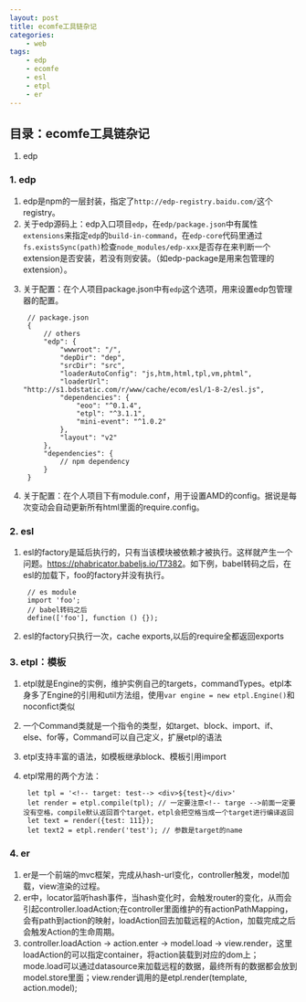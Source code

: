 ```yaml
---
layout: post
title: ecomfe工具链杂记
categories:
    - web
tags:
    - edp
    - ecomfe
    - esl
    - etpl
    - er
---
```


## 目录：ecomfe工具链杂记
1. edp


### 1. edp
1. edp是npm的一层封装，指定了`http://edp-registry.baidu.com/`这个registry。
2. 关于edp源码上：edp入口项目`edp`，在`edp/package.json`中有属性`extensions`来指定`edp`的`build-in-command`，在`edp-core`代码里通过`fs.existsSync(path)`检查`node_modules/edp-xxx`是否存在来判断一个extension是否安装，若没有则安装。（如edp-package是用来包管理的extension）。
<!-- more -->
3. 关于配置：在个人项目package.json中有`edp`这个选项，用来设置edp包管理器的配置。

		// package.json
		{
		    // others
		    "edp": {
		        "wwwroot": "/",
		        "depDir": "dep",
		        "srcDir": "src",
		        "loaderAutoConfig": "js,htm,html,tpl,vm,phtml",
		        "loaderUrl": "http://s1.bdstatic.com/r/www/cache/ecom/esl/1-8-2/esl.js",
		        "dependencies": {
		            "eoo": "^0.1.4",
		            "etpl": "^3.1.1",
		            "mini-event": "^1.0.2"
		        },
		        "layout": "v2"
		    },
		    "dependencies": {
		    	// npm dependency
		    }
		}


4. 关于配置：在个人项目下有module.conf，用于设置AMD的config。据说是每次变动会自动更新所有html里面的require.config。


### 2. esl
1. esl的factory是延后执行的，只有当该模块被依赖才被执行。这样就产生一个问题。<https://phabricator.babeljs.io/T7382>。如下例，babel转码之后，在esl的加载下，foo的factory并没有执行。

		// es module
		import 'foo';
		// babel转码之后
		define(['foo'], function () {});

2. esl的factory只执行一次，cache exports,以后的require全都返回exports

### 3. etpl：模板
1. etpl就是Engine的实例，维护实例自己的targets，commandTypes。etpl本身多了Engine的引用和util方法组，使用`var engine = new etpl.Engine()`和noconfict类似
2. 一个Command类就是一个指令的类型，如target、block、import、if、else、for等，Command可以自己定义，扩展etpl的语法
3. etpl支持丰富的语法，如模板继承block、模板引用import
4. etpl常用的两个方法：

		let tpl = '<!-- target: test--> <div>${test}</div>'
		let render = etpl.compile(tpl); // 一定要注意<!-- targe -->前面一定要没有空格，compile默认返回首个target，etpl会把空格当成一个target进行编译返回
		let text = render({test: 111});
		let text2 = etpl.render('test'); // 参数是target的name

### 4. er
1. er是一个前端的mvc框架，完成从hash-url变化，controller触发，model加载，view渲染的过程。
2. er中，locator监听hash事件，当hash变化时，会触发router的变化，从而会引起controller.loadAction;在controller里面维护的有actionPathMapping，会有path到action的映射，loadAction回去加载远程的Action，加载完成之后会触发Action的生命周期。
3. controller.loadAction -> action.enter -> model.load -> view.render，这里loadAction的可以指定container，将action装载到对应的dom上；mode.load可以通过datasource来加载远程的数据，最终所有的数据都会放到model.store里面；view.render调用的是etpl.render(template, action.model);
